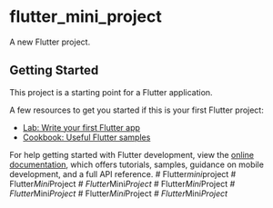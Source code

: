 # flutter_mini_project

A new Flutter project.

## Getting Started

This project is a starting point for a Flutter application.

A few resources to get you started if this is your first Flutter project:

- [Lab: Write your first Flutter app](https://docs.flutter.dev/get-started/codelab)
- [Cookbook: Useful Flutter samples](https://docs.flutter.dev/cookbook)

For help getting started with Flutter development, view the
[online documentation](https://docs.flutter.dev/), which offers tutorials,
samples, guidance on mobile development, and a full API reference.
#   F l u t t e r _ m i n i _ p r o j e c t  
 #   F l u t t e r _ M i n i _ P r o j e c t _  
 #   F l u t t e r _ M i n i _ P r o j e c t _  
 #   F l u t t e r _ M i n i _ P r o j e c t _  
 #   F l u t t e r _ M i n i _ P r o j e c t _  
 #   F l u t t e r _ M i n i _ P r o j e c t _  
 #   F l u t t e r _ M i n i _ P r o j e c t _  
 